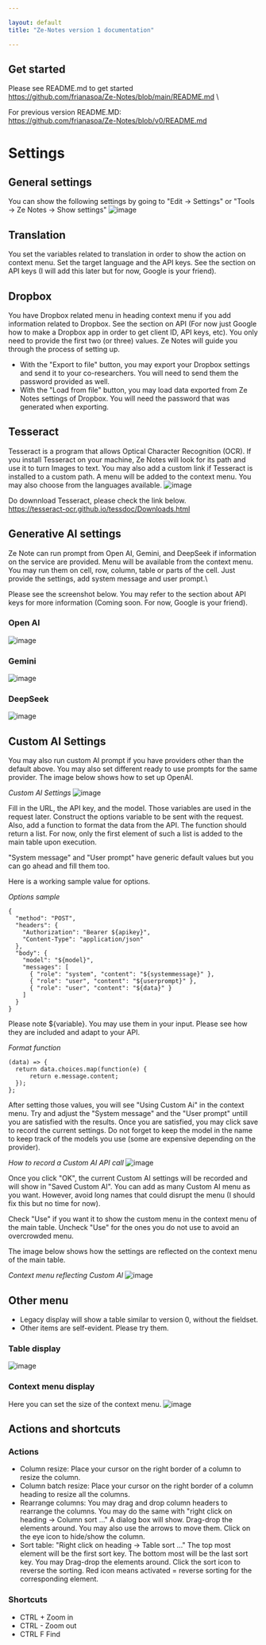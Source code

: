 ```yaml
---

layout: default
title: "Ze-Notes version 1 documentation"

---
```


## Get started
Please see README.md to get started \
https://github.com/frianasoa/Ze-Notes/blob/main/README.md \

For previous version README.MD:\
https://github.com/frianasoa/Ze-Notes/blob/v0/README.md

# Settings
## General settings
You can show the following settings by going to "Edit -> Settings" or "Tools -> Ze Notes -> Show settings"
![image](./images/settings-main-01.png)

## Translation
You set the variables related to translation in order to show the action on context menu. Set the target language and the API keys. See the section on API keys (I will add this later but for now, Google is your friend).

## Dropbox
You have Dropbox related menu in heading context menu if you add information related to Dropbox. See the section on API (For now just Google how to make a Dropbox app in order to get client ID, API keys, etc). You only need to provide the first two (or three) values. Ze Notes will guide you through the process of setting up.
  * With the "Export to file" button, you may export your Dropbox settings and send it to your co-researchers. You will need to send them the password provided as well. 
  * With the "Load from file" button, you may load data exported from Ze Notes settings of Dropbox. You will need the password that was generated when exporting. 

## Tesseract
Tesseract is a program that allows Optical Character Recognition (OCR). If you install Tesseract on your machine, Ze Notes will look for its path and use it to turn Images to text. You may also add a custom link if Tesseract is installed to a custom path. A menu will be added to the context menu. You may also choose from the languages available. 
![image](./images/settings-tesseract.png)

Do downnload Tesseract, please check the link below.\
https://tesseract-ocr.github.io/tessdoc/Downloads.html

## Generative AI settings
Ze Note can run prompt from Open AI, Gemini, and DeepSeek if information on the service are provided. Menu will be available from the context menu. You may run them on cell, row, column, table or parts of the cell. Just provide the settings, add system message and user prompt.\

Please see the screenshot below. You may refer to the section about API keys for more information (Coming soon. For now, Google is your friend).

### Open AI
![image](./images/settings-openai.png)

### Gemini
![image](./images/settings-gemini.png)

### DeepSeek
![image](./images/settings-deepseek.png)


## Custom AI Settings
You may also run custom AI prompt if you have providers other than the default above. You may also set different ready to use prompts for the same provider. The image below shows how to set up OpenAI.

*Custom AI Settings*
![image](./images/settings-custom-ai.png)

Fill in the URL, the API key, and the model. Those variables are used in the request later. Construct the options variable to be sent with the request. Also, add a function to format the data from the API. The function should return a list. For now, only the first element of such a list is added to the main table upon execution.

"System message" and "User prompt" have generic default values but you can go ahead and fill them too.

Here is a working sample value for options.

*Options sample*
```
{
  "method": "POST",
  "headers": {
    "Authorization": "Bearer ${apikey}",
    "Content-Type": "application/json"
  },
  "body": {
    "model": "${model}",
    "messages": [
      { "role": "system", "content": "${systemmessage}" },
      { "role": "user", "content": "${userprompt}" },
      { "role": "user", "content": "${data}" }
    ]
  }
}
```

Please note $\{variable\}. You may use them in your input. Please see how they are included and adapt to your API. 

*Format function*
```
(data) => {
  return data.choices.map(function(e) {
      return e.message.content;
  });
};
```

After setting those values, you will see "Using Custom Ai" in the context menu. Try and adjust the "System message" and the "User prompt" untill you are satisfied with the results. Once you are satisfied, you may click save to record the current settings. Do not forget to keep the model in the name to keep track of the models you use (some are expensive depending on the provider).

*How to record a Custom AI API call*
![image](./images/settings-custom-ai-02.png)

Once you click "OK", the current Custom AI settings will be recorded and will show in "Saved Custom AI". You can add as many Custom AI menu as you want. However, avoid long names that could disrupt the menu (I should fix this but no time for now).

Check "Use" if you want it to show the custom menu in the context menu of the main table. Uncheck "Use" for the ones you do not use to avoid an overcrowded menu. 

The image below shows how the settings are reflected on the context menu of the main table.

*Context menu reflecting Custom AI*
![image](./images/settings-custom-ai-03.png)

## Other menu
* Legacy display will show a table similar to version 0, without the fieldset.
* Other items are self-evident. Please try them.
### Table display
![image](./images/settings-table-display.png)

### Context menu display
Here you can set the size of the context menu.
![image](./images/settings-table-display.png)

## Actions and shortcuts
### Actions
* Column resize: Place your cursor on the right border of a column to resize the column.
* Column batch resize: Place your cursor on the right border of a column heading to resize all the columns.
* Rearrange columns: You may drag and drop column headers to rearrange the columns. You may do the same with "right click on heading -> Column sort ..." A dialog box will show. Drag-drop the elements around. You may also use the arrows to move them. Click on the eye icon to hide/show the column.
* Sort table: "Right click on heading -> Table sort ..." The top most element will be the first sort key. The bottom most will be the last sort key. You may Drag-drop the elements around. Click the sort icon to reverse the sorting. Red icon means activated = reverse sorting for the corresponding element.

### Shortcuts
* CTRL + Zoom in
* CTRL - Zoom out
* CTRL F Find